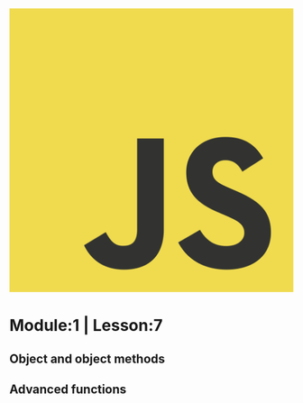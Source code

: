 ![alt](../JavaScript-logo.png)

## <h1>Module:1  |  Lesson:7</h1>


## Object and object methods

## Advanced functions

